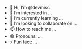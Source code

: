 - 👋 Hi, I’m @devmisc
- 👀 I’m interested in ...
- 🌱 I’m currently learning ...
- 💞️ I’m looking to collaborate on ...
- 📫 How to reach me ...
- 😄 Pronouns: ...
- ⚡ Fun fact: ...

<!---
devmisc/devmisc is a ✨ special ✨ repository because its `README.md` (this file) appears on your GitHub profile.
You can click the Preview link to take a look at your changes.
--->
